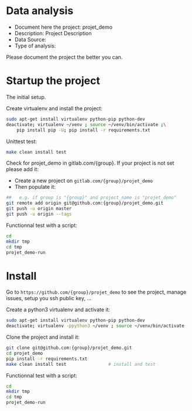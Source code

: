 # Data analysis
- Document here the project: projet_demo
- Description: Project Description
- Data Source:
- Type of analysis:

Please document the project the better you can.

# Startup the project

The initial setup.

Create virtualenv and install the project:
```bash
sudo apt-get install virtualenv python-pip python-dev
deactivate; virtualenv ~/venv ; source ~/venv/bin/activate ;\
    pip install pip -U; pip install -r requirements.txt
```

Unittest test:
```bash
make clean install test
```

Check for projet_demo in gitlab.com/{group}.
If your project is not set please add it:

- Create a new project on `gitlab.com/{group}/projet_demo`
- Then populate it:

```bash
##   e.g. if group is "{group}" and project_name is "projet_demo"
git remote add origin git@github.com:{group}/projet_demo.git
git push -u origin master
git push -u origin --tags
```

Functionnal test with a script:

```bash
cd
mkdir tmp
cd tmp
projet_demo-run
```

# Install

Go to `https://github.com/{group}/projet_demo` to see the project, manage issues,
setup you ssh public key, ...

Create a python3 virtualenv and activate it:

```bash
sudo apt-get install virtualenv python-pip python-dev
deactivate; virtualenv -ppython3 ~/venv ; source ~/venv/bin/activate
```

Clone the project and install it:

```bash
git clone git@github.com:{group}/projet_demo.git
cd projet_demo
pip install -r requirements.txt
make clean install test                # install and test
```
Functionnal test with a script:

```bash
cd
mkdir tmp
cd tmp
projet_demo-run
```
